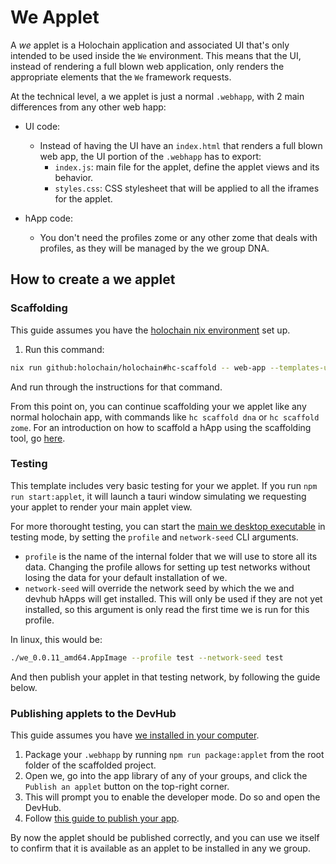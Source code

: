 # We Applet

A *we* applet is a Holochain application and associated UI that's only intended to be used inside the `We` environment. This means that the UI, instead of rendering a full blown web application, only renders the appropriate elements that the `We` framework requests.

At the technical level, a we applet is just a normal `.webhapp`, with 2 main differences from any other web happ:

- UI code:
  - Instead of having the UI have an `index.html` that renders a full blown web app, the UI portion of the `.webhapp` has to export:
    - `index.js`: main file for the applet, define the applet views and its behavior.
    - `styles.css`: CSS stylesheet that will be applied to all the iframes for the applet.

- hApp code:
  - You don't need the profiles zome or any other zome that deals with profiles, as they will be managed by the we group DNA.

##  How to create a we applet

### Scaffolding

This guide assumes you have the [holochain nix environment](https://developer.holochain.org/quick-start/) set up.

1. Run this command: 

```bash
nix run github:holochain/holochain#hc-scaffold -- web-app --templates-url https://github.com/lightningrodlabs/we
```

And run through the instructions for that command.

From this point on, you can continue scaffolding your we applet like any normal holochain app, with commands like `hc scaffold dna` or `hc scaffold zome`. For an introduction on how to scaffold a hApp using the scaffolding tool, go [here](https://developer.holochain.org/get-building/).

### Testing

This template includes very basic testing for your we applet. If you run `npm run start:applet`, it will launch a tauri window simulating we requesting your applet to render your main applet view.

For more thorought testing, you can start the [main we desktop executable](https://github.com/lightningrodlabs/we/releases) in testing mode, by setting the `profile` and `network-seed` CLI arguments.

- `profile` is the name of the internal folder that we will use to store all its data. Changing the profile allows for setting up test networks without losing the data for your default installation of we.
- `network-seed` will override the network seed by which the we and devhub hApps will get installed. This will only be used if they are not yet installed, so this argument is only read the first time we is run for this profile.

In linux, this would be:

```bash
./we_0.0.11_amd64.AppImage --profile test --network-seed test
```

And then publish your applet in that testing network, by following the guide below.

### Publishing applets to the DevHub

This guide assumes you have [we installed in your computer](https://github.com/lightningrodlabs/we/releases).

1. Package your `.webhapp` by running `npm run package:applet` from the root folder of the scaffolded project.
2. Open we, go into the app library of any of your groups, and click the `Publish an applet` button on the top-right corner.
3. This will prompt you to enable the developer mode. Do so and open the DevHub.
4. Follow [this guide to publish your app](https://github.com/holochain/launcher#publishing-and-updating-an-app-in-the-app-store).

By now the applet should be published correctly, and you can use we itself to confirm that it is available as an applet to be installed in any we group.

